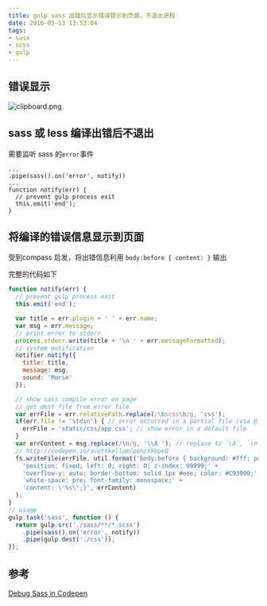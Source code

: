 ```yaml
---
title: gulp sass 出错后显示错误提示到页面，不退出进程
date: 2016-05-13 13:53:04
tags:
- sass
- scss
- gulp
---
```

## 错误显示

![clipboard.png](https://o8hio0x77.qnssl.com/blog/2016/i/2016-06-09_12_34_42.jpg)

## sass 或 less 编译出错后不退出
需要监听 sass 的`error`事件
<!-- more -->
```
...
.pipe(sass().on('error', notify))
...
function notify(err) {
  // prevent gulp process exit
  this.emit('end');
}
```
 
## 将编译的错误信息显示到页面
受到compass 启发，将出错信息利用 `body:before { content: }` 输出

完整的代码如下
```js
function notify(err) {
  // prevent gulp process exit
  this.emit('end');

  var title = err.plugin + ' ' + err.name;
  var msg = err.message;
  // print error to stderr
  process.stderr.write(title + '\n ' + err.messageFormatted);
  // system notification
  notifier.notify({
    title: title,
    message: msg,
    sound: 'Morse'
  });

  // show sass compile error on page
  // get dest file from error file
  var errFile = err.relativePath.replace(/\bscss\b/g, 'css');
  if(err.file != 'stdin') { // error occurred in a partial file (via @import)
    errFile = 'static/css/app.css'; // show error in a default file
  }
  var errContent = msg.replace(/\n/g, '\\A '); // replace to `\A`, `\n` is not allowed in css content
  // http://codepen.io/scottkellum/pen/YXbpeQ
  fs.writeFile(errFile, util.format('body:before { background: #fff; padding: 15px;' +
    'position: fixed; left: 0; right: 0; z-index: 99999;' +
    'overflow-y: auto; border-bottom: solid 1px #eee; color: #C93900;' +
    'white-space: pre; font-family: monospace;' +
    'content: \'%s\';}', errContent)
  );
}
// usage
gulp.task('sass', function () {
  return gulp.src('./sass/**/*.scss')
    .pipe(sass().on('error', notify))
    .pipe(gulp.dest('./css'));
});
```

## 参考
[Debug Sass in Codepen](http://codepen.io/scottkellum/pen/YXbpeQ)
